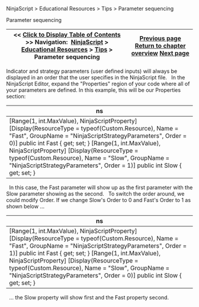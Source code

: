 ﻿
NinjaScript \> Educational Resources \> Tips \> Parameter sequencing

Parameter sequencing

| \<\< [Click to Display Table of Contents](parameter_sequencing.md) \>\> **Navigation:**     [NinjaScript](ninjascript-1.md) \> [Educational Resources](educational_resources-1.md) \> [Tips](tips-1.md) \> Parameter sequencing | [Previous page](order_types-1.md) [Return to chapter overview](tips-1.md) [Next page](referencing_the_correct_bar-1.md) |
| --- | --- |
Indicator and strategy parameters (user defined inputs) will always be displayed in an order that the user specifies in the NinjaScript file.
 
In the NinjaScript Editor, expand the "Properties" region of your code where all of your parameters are defined. In this example, this will be our Properties section:

| ns |
| --- |
| \[Range(1, int.MaxValue), NinjaScriptProperty] \[Display(ResourceType \= typeof(Custom.Resource), Name \= "Fast", GroupName \= "NinjaScriptStrategyParameters", Order \= 0)] public int Fast { get; set; } \[Range(1, int.MaxValue), NinjaScriptProperty] \[Display(ResourceType \= typeof(Custom.Resource), Name \= "Slow", GroupName \= "NinjaScriptStrategyParameters", Order \= 1)] public int Slow { get; set; } |
 
In this case, the Fast parameter will show up as the first parameter with the Slow parameter showing as the second.
 
To switch the order around, we could modify Order. If we change Slow's Order to 0 and Fast's Order to 1 as shown below ...

| ns |
| --- |
| \[Range(1, int.MaxValue), NinjaScriptProperty] \[Display(ResourceType \= typeof(Custom.Resource), Name \= "Fast", GroupName \= "NinjaScriptStrategyParameters", Order \= 1)] public int Fast { get; set; } \[Range(1, int.MaxValue), NinjaScriptProperty] \[Display(ResourceType \= typeof(Custom.Resource), Name \= "Slow", GroupName \= "NinjaScriptStrategyParameters", Order \= 0)] public int Slow { get; set; } |
 
... the Slow property will show first and the Fast property second.
